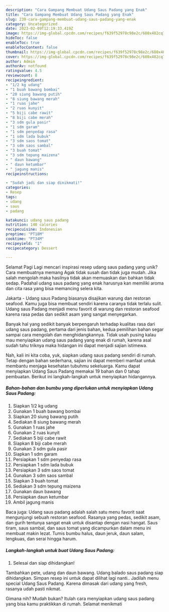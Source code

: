 ```yaml
---
description: "Cara Gampang Membuat Udang Saus Padang yang Enak"
title: "Cara Gampang Membuat Udang Saus Padang yang Enak"
slug: 239-cara-gampang-membuat-udang-saus-padang-yang-enak
category: Uncategorized
date: 2023-02-09T12:19:33.419Z
image: https://img-global.cpcdn.com/recipes/f639f52978c98e2c/680x482cq70/udang-saus-padang-foto-resep-utama.jpg
hideToc: false
enableToc: true
enableTocContent: false
thumbnail: https://img-global.cpcdn.com/recipes/f639f52978c98e2c/680x482cq70/udang-saus-padang-foto-resep-utama.jpg
cover: https://img-global.cpcdn.com/recipes/f639f52978c98e2c/680x482cq70/udang-saus-padang-foto-resep-utama.jpg
author: Admin
authorAv: notfound
ratingvalue: 4.5
reviewcount: 8
recipeingredient:
- "1/2 kg udang"
- "1 buah bawang bombai"
- "20 siung bawang putih"
- "8 siung bawang merah"
- "1 ruas jahe"
- "2 ruas kunyit"
- "5 biji cabe rawit"
- "8 biji cabe merah"
- "3 sdm gula pasir"
- "1 sdm garam"
- "1 sdm penyedap rasa"
- "1 sdm lada bubuk"
- "3 sdm saos tomat"
- "3 sdm saos sambal"
- "3 buah tomat"
- "3 sdm tepung maizena"
- " daun bawang"
- " daun ketumbar"
- " jagung manis"
recipeinstructions:

- "Sudah jadi dan siap dinikmati!"
categories:
- Resep
tags:
- udang
- saus
- padang

katakunci: udang saus padang 
nutrition: 140 calories
recipecuisine: Indonesian
preptime: "PT18M"
cooktime: "PT34M"
recipeyield: "1"
recipecategory: Dessert

---
```



Selamat Pagi Lagi mencari inspirasi resep udang saus padang yang unik? Cara membuatnya memang Agak tidak susah dan tidak juga mudah. Jika salah mengolah maka hasilnya tidak akan memuaskan dan bahkan tidak sedap. Padahal udang saus padang yang enak harusnya kan memiliki aroma dan cita rasa yang bisa memancing selera kita.


Jakarta - Udang saus Padang biasanya disajikan warung dan restoran seafood. Kamu juga bisa membuat sendiri karena caranya tidak terlalu sulit. Udang saus Padang menjadi menu favorit di warung dan restoran seafood karena rasa pedas dan sedikit asam yang sangat menyegarkan.

Banyak hal yang sedikit banyak berpengaruh terhadap kualitas rasa dari udang saus padang, pertama dari jenis bahan, kedua pemilihan bahan segar sampai cara mengolah dan menghidangkannya. Tidak usah pusing kalau mau menyiapkan udang saus padang yang enak di rumah, karena asal sudah tahu triknya maka hidangan ini dapat menjadi sajian istimewa.


Nah, kali ini kita coba, yuk, siapkan udang saus padang sendiri di rumah. Tetap dengan bahan sederhana, sajian ini dapat memberi manfaat untuk membantu menjaga kesehatan tubuhmu sekeluarga. Kamu dapat menyiapkan Udang Saus Padang memakai 19 bahan dan 0 tahap pembuatan. Berikut ini langkah-langkah untuk menyiapkan hidangannya.

<!--inarticleads1-->

##### Bahan-bahan dan bumbu yang diperlukan untuk menyiapkan Udang Saus Padang:

1. Siapkan 1/2 kg udang
1. Gunakan 1 buah bawang bombai
1. Siapkan 20 siung bawang putih
1. Sediakan 8 siung bawang merah
1. Gunakan 1 ruas jahe
1. Gunakan 2 ruas kunyit
1. Sediakan 5 biji cabe rawit
1. Siapkan 8 biji cabe merah
1. Gunakan 3 sdm gula pasir
1. Siapkan 1 sdm garam
1. Persiapkan 1 sdm penyedap rasa
1. Persiapkan 1 sdm lada bubuk
1. Persiapkan 3 sdm saos tomat
1. Gunakan 3 sdm saos sambal
1. Siapkan 3 buah tomat
1. Sediakan 3 sdm tepung maizena
1. Gunakan  daun bawang
1. Persiapkan  daun ketumbar
1. Ambil  jagung manis


Baca juga: Udang saus padang adalah salah satu menu favorit saat mengunjungi sebuah restoran seafood. Rasanya yang pedas, sedikit asam, dan gurih tentunya sangat enak untuk disantap dengan nasi hangat. Saus tiram, saus sambal, dan saus tomat yang dicampurkan dalam menu ini membuat makin lezat. Tumis bumbu halus, daun jeruk, daun salam, lengkuas, dan serai hingga harum. 

<!--inarticleads2-->

##### Langkah-langkah untuk buat Udang Saus Padang:


1. Selesai dan siap dihidangkan!

Tambahkan pete, udang dan daun bawang. Udang balado saus padang siap dihidangkan. Simpan resep ini untuk dapat dilihat lagi nanti.. Jadilah menu special Udang Saus Padang. Karena dimasak dari udang yang fresh, rasanya udah pasti nikmat. 

Gimana nih? Mudah bukan? Itulah cara menyiapkan udang saus padang yang bisa kamu praktikkan di rumah. Selamat menikmati
